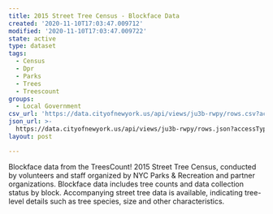```yaml
---
title: 2015 Street Tree Census - Blockface Data
created: '2020-11-10T17:03:47.009712'
modified: '2020-11-10T17:03:47.009722'
state: active
type: dataset
tags:
  - Census
  - Dpr
  - Parks
  - Trees
  - Treescount
groups:
  - Local Government
csv_url: 'https://data.cityofnewyork.us/api/views/ju3b-rwpy/rows.csv?accessType=DOWNLOAD'
json_url: >-
  https://data.cityofnewyork.us/api/views/ju3b-rwpy/rows.json?accessType=DOWNLOAD
layout: post

---
```

Blockface data from the TreesCount! 2015 Street Tree Census, conducted by volunteers and staff organized by NYC Parks & Recreation and partner organizations. Blockface data includes tree counts and data collection status by block. Accompanying street tree data is available, indicating tree-level details such as tree species, size and other characteristics.
